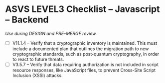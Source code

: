 # ASVS LEVEL3 Checklist – Javascript – Backend

_Use during DESIGN and PRE-MERGE review._

- [ ] V11.1.4 – Verify that a cryptographic inventory is maintained. This must include a documented plan that outlines the migration path to new cryptographic standards, such as post-quantum cryptography, in order to react to future threats.
- [ ] V3.5.7 – Verify that data requiring authorization is not included in script resource responses, like JavaScript files, to prevent Cross-Site Script Inclusion (XSSI) attacks.
